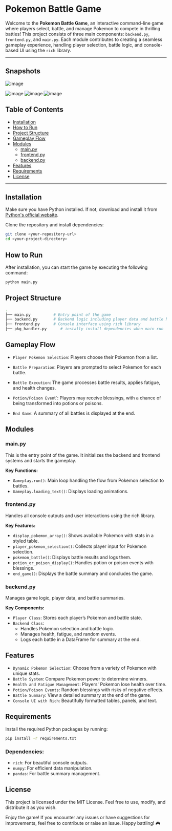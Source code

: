 # Pokemon Battle Game


Welcome to the **Pokemon Battle Game**, an interactive command-line game where players select, battle, and manage Pokemon to compete in thrilling battles! This project consists of three main components: `backend.py`, `frontend.py`, and `main.py`. Each module contributes to creating a seamless gameplay experience, handling player selection, battle logic, and console-based UI using the `rich` library.

---
## Snapshots
![image](https://github.com/user-attachments/assets/8bdb2fb4-0ef6-4c22-8c5f-af26640ab8da)

![image](https://github.com/user-attachments/assets/402420bc-994d-4c55-9d34-2abc6551bbca)
![image](https://github.com/user-attachments/assets/0cd4632d-b0e7-4f5b-86ce-139f1b6b0cd9)
![image](https://github.com/user-attachments/assets/28abaa11-aa19-46a5-8a78-de1c0eb29286)




## Table of Contents

- [Installation](#installation)
- [How to Run](#how-to-run)
- [Project Structure](#project-structure)
- [Gameplay Flow](#gameplay-flow)
- [Modules](#modules)
  - [main.py](#mainpy)
  - [frontend.py](#frontendpy)
  - [backend.py](#backendpy)
- [Features](#features)
- [Requirements](#requirements)
- [License](#license)

---

## Installation

Make sure you have Python installed. If not, download and install it from [Python's official website](https://www.python.org/).

Clone the repository and install dependencies:

```bash
git clone <your-repository-url>
cd <your-project-directory>
```

## How to Run
After installation, you can start the game by executing the following command:

```bash
python main.py
```

## Project Structure

```bash
.
├── main.py          # Entry point of the game
├── backend.py       # Backend logic including player data and battle handling
├── frontend.py      # Console interface using rich library
├── pkg_handler.py      # instally install dependencies when main run

```

## Gameplay Flow
- `Player Pokemon Selection`: Players choose their Pokemon from a list.

- `Battle Preparation`: Players are prompted to select Pokemon for each battle.

- `Battle Execution`: The game processes battle results, applies fatigue, and health changes.

- `Potion/Poison Even`t`: Players may receive blessings, with a chance of being transformed into potions or poisons.

- `End Game`: A summary of all battles is displayed at the end.

## Modules
### main.py
This is the entry point of the game. It initializes the backend and frontend systems and starts the gameplay.

**Key Functions:**
- `Gameplay.run()`: Main loop handling the flow from Pokemon selection to battles.
- `Gameplay.loading_text()`: Displays loading animations.

### frontend.py
Handles all console outputs and user interactions using the rich library.

**Key Features:**
- `display_pokemon_array()`: Shows available Pokemon with stats in a styled table.
- `player_pokemon_selection()`: Collects player input for Pokemon selection.
- `pokemon_battle()`: Displays battle results and logs them.
- `potion_or_poison_display()`: Handles potion or poison events with blessings.
- `end_game()`: Displays the battle summary and concludes the game.

### backend.py
Manages game logic, player data, and battle summaries.

**Key Components:**
- `Player Class`: Stores each player’s Pokemon and battle state.
- `Backend Class`:
    - Handles Pokemon selection and battle logic.
    - Manages health, fatigue, and random events.
    - Logs each battle in a DataFrame for summary at the end.

## Features
- `Dynamic Pokemon Selection`: Choose from a variety of Pokemon with unique stats.
- `Battle System`: Compare Pokemon power to determine winners.
- `Health and Fatigue Management`: Players' Pokemon lose health over time.
- `Potion/Poison Events`: Random blessings with risks of negative effects.
- `Battle Summary`: View a detailed summary at the end of the game.
- `Console UI with Rich`: Beautifully formatted tables, panels, and text.

## Requirements
Install the required Python packages by running:
```bash
pip install -r requirements.txt
```

### Dependencies:
- `rich`: For beautiful console outputs.
- `numpy`: For efficient data manipulation.
- `pandas`: For battle summary management.


## License
This project is licensed under the MIT License. Feel free to use, modify, and distribute it as you wish.

Enjoy the game! If you encounter any issues or have suggestions for improvements, feel free to contribute or raise an issue. Happy battling! 🎮
